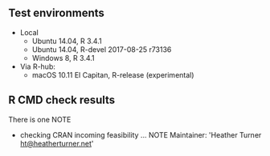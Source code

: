 ## Test environments

* Local 
    * Ubuntu 14.04, R 3.4.1
    * Ubuntu 14.04, R-devel 2017-08-25 r73136
	* Windows 8, R 3.4.1
* Via R-hub: 
    * macOS 10.11 El Capitan, R-release (experimental)
    
## R CMD check results

There is one NOTE

* checking CRAN incoming feasibility ... NOTE
Maintainer: 'Heather Turner <ht@heatherturner.net>'


    
